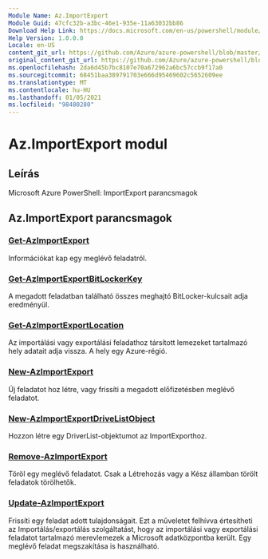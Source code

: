 ```yaml
---
Module Name: Az.ImportExport
Module Guid: 47cfc32b-a3bc-46e1-935e-11a63032bb86
Download Help Link: https://docs.microsoft.com/en-us/powershell/module/az.importexport
Help Version: 1.0.0.0
Locale: en-US
content_git_url: https://github.com/Azure/azure-powershell/blob/master/src/ImportExport/help/Az.ImportExport.md
original_content_git_url: https://github.com/Azure/azure-powershell/blob/master/src/ImportExport/help/Az.ImportExport.md
ms.openlocfilehash: 2da6d45b7bc8107e70a672962a6bc57ccb9f17a0
ms.sourcegitcommit: 68451baa389791703e666d95469602c5652609ee
ms.translationtype: MT
ms.contentlocale: hu-HU
ms.lasthandoff: 01/05/2021
ms.locfileid: "98480280"
---
```

# Az.ImportExport modul
## Leírás
Microsoft Azure PowerShell: ImportExport parancsmagok

## Az.ImportExport parancsmagok
### [Get-AzImportExport](Get-AzImportExport.md)
Információkat kap egy meglévő feladatról.

### [Get-AzImportExportBitLockerKey](Get-AzImportExportBitLockerKey.md)
A megadott feladatban található összes meghajtó BitLocker-kulcsait adja eredményül.

### [Get-AzImportExportLocation](Get-AzImportExportLocation.md)
Az importálási vagy exportálási feladathoz társított lemezeket tartalmazó hely adatait adja vissza.
A hely egy Azure-régió.

### [New-AzImportExport](New-AzImportExport.md)
Új feladatot hoz létre, vagy frissíti a megadott előfizetésben meglévő feladatot.

### [New-AzImportExportDriveListObject](New-AzImportExportDriveListObject.md)
Hozzon létre egy DriverList-objektumot az ImportExporthoz.

### [Remove-AzImportExport](Remove-AzImportExport.md)
Töröl egy meglévő feladatot.
Csak a Létrehozás vagy a Kész államban törölt feladatok törölhetők.

### [Update-AzImportExport](Update-AzImportExport.md)
Frissíti egy feladat adott tulajdonságait.
Ezt a műveletet felhívva értesítheti az Importálás/exportálás szolgáltatást, hogy az importálási vagy exportálási feladatot tartalmazó merevlemezek a Microsoft adatközpontba került.
Egy meglévő feladat megszakítása is használható.

